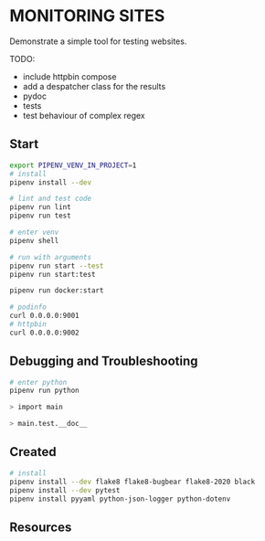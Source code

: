 # MONITORING SITES

Demonstrate a simple tool for testing websites.  

TODO:

* include httpbin compose
* add a despatcher class for the results
* pydoc
* tests
* test behaviour of complex regex

## Start

```sh
export PIPENV_VENV_IN_PROJECT=1
# install
pipenv install --dev

# lint and test code
pipenv run lint
pipenv run test

# enter venv
pipenv shell

# run with arguments
pipenv run start --test
pipenv run start:test 
```

```sh
pipenv run docker:start

# podinfo
curl 0.0.0.0:9001
# httpbin
curl 0.0.0.0:9002

```


## Debugging and Troubleshooting

```sh
# enter python
pipenv run python

> import main

> main.test.__doc__
```

## Created

```sh
# install
pipenv install --dev flake8 flake8-bugbear flake8-2020 black
pipenv install --dev pytest 
pipenv install pyyaml python-json-logger python-dotenv
```

## Resources


